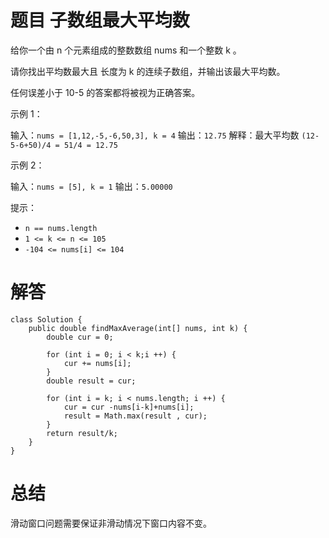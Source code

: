 # 题目 子数组最大平均数

给你一个由 n 个元素组成的整数数组 nums 和一个整数 k 。

请你找出平均数最大且 长度为 k 的连续子数组，并输出该最大平均数。

任何误差小于 10-5 的答案都将被视为正确答案。

 

示例 1：

输入：```nums = [1,12,-5,-6,50,3], k = 4```
输出：```12.75```
解释：最大平均数 ```(12-5-6+50)/4 = 51/4 = 12.75```

示例 2：

输入：```nums = [5], k = 1```
输出：```5.00000```
 

提示：

* ```n == nums.length```
* ```1 <= k <= n <= 105```
* ```-104 <= nums[i] <= 104```

# 解答
```jave
class Solution {
    public double findMaxAverage(int[] nums, int k) {
        double cur = 0;
        
        for (int i = 0; i < k;i ++) {
            cur += nums[i];
        }
        double result = cur;

        for (int i = k; i < nums.length; i ++) {
            cur = cur -nums[i-k]+nums[i];
            result = Math.max(result , cur);
        }
        return result/k;
    }
}
```

# 总结

滑动窗口问题需要保证非滑动情况下窗口内容不变。
